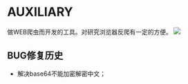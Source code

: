 # AUXILIARY
做WEB爬虫而开发的工具。对研究浏览器反爬有一定的方便。
![](https://github.com/zswj123/auxiliary/blob/master/logo.png)

## BUG修复历史

* 解决base64不能加密解密中文；
